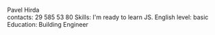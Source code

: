 Pavel Hirda   
contacts: 29 585 53 80
Skills:  I'm ready to learn JS.
English level: basic
Education: Building Engineer
